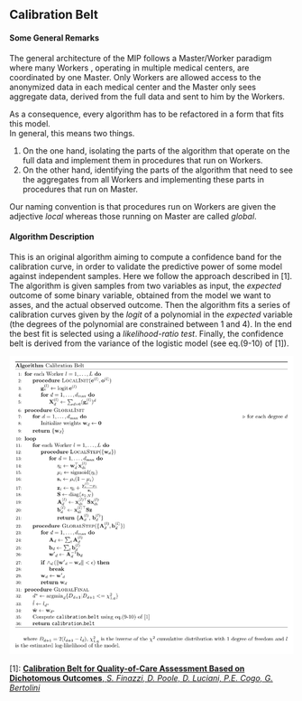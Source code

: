 ## Calibration Belt

#### Some General Remarks

The general architecture of the MIP follows a Master/Worker paradigm where many Workers
, operating in multiple medical centers, are coordinated by one Master. Only Workers 
are allowed access to the anonymized data in each medical center and the Master only 
sees aggregate data, derived from the full data and sent to him by the Workers.

As a consequence, every algorithm has to be refactored in a form that fits this model.  
In general, this means two things. 
1. On the one hand, isolating the parts of the algorithm that operate on the full data 
and implement them in procedures that run on Workers.  
2. On the other hand, identifying the parts of the algorithm that need to see the 
aggregates from all Workers and implementing these parts in procedures that run on 
Master.

Our naming convention is that procedures run on Workers are given the adjective _local_
whereas those running on Master are called _global_.

#### Algorithm Description

This is an original algorithm aiming to compute a confidence band for the calibration 
curve, in order to validate the predictive power of some model against independent 
samples. Here we follow the approach described in [1]. The algorithm is given 
samples from two variables as input, the *expected* outcome of some binary variable, 
obtained from the model we want to asses, and the actual observed outcome. Then the 
algorithm fits a series of calibration curves given by the *logit* of a polynomial in 
the *expected* variable (the degrees of the polynomial are constrained between 1 and 4). 
In the end the best fit is selected using a *likelihood-ratio test*. Finally, the 
confidence belt is derived from the variance of the logistic model (see eq.(9-10) of 
[1]).

![pseudo](pseudocode.png)

[1]: [**Calibration Belt for Quality-of-Care Assessment Based on Dichotomous Outcomes**, *S. Finazzi,  D. Poole, D. Luciani, P.E. Cogo, G. Bertolini*](https://www.ncbi.nlm.nih.gov/pmc/articles/PMC3043050/#pone.0016110.s001)  
